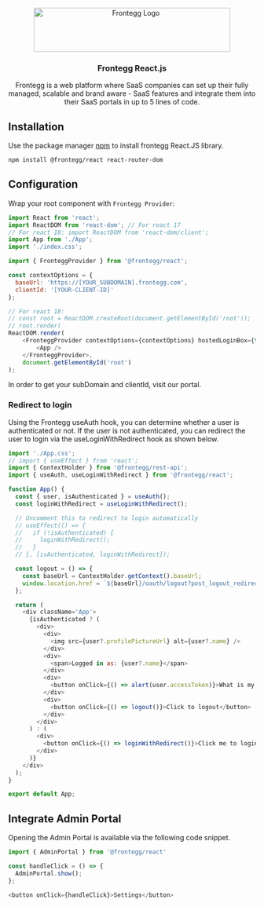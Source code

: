 <br />
<div align="center">
<img src="https://fronteggstuff.blob.core.windows.net/frongegg-logos/logo-transparent.png" alt="Frontegg Logo" width="400" height="90">

<h3 align="center">Frontegg React.js</h3>
  <p align="center">
    Frontegg is a web platform where SaaS companies can set up their fully managed, scalable and brand aware - SaaS features and integrate them into their SaaS portals in up to 5 lines of code.
    <br />
</div>

## Installation

Use the package manager [npm](https://www.npmjs.com/) to install frontegg React.JS library.

```bash
npm install @frontegg/react react-router-dom
```

## Configuration

Wrap your root component with `Frontegg Provider`:

```js
import React from 'react';
import ReactDOM from 'react-dom'; // For react 17
// For react 18: import ReactDOM from 'react-dom/client';
import App from './App';
import './index.css';

import { FronteggProvider } from '@frontegg/react';

const contextOptions = {
  baseUrl: 'https://[YOUR_SUBDOMAIN].frontegg.com',
  clientId: '[YOUR-CLIENT-ID]'
};

// For react 18: 
// const root = ReactDOM.createRoot(document.getElementById('root'));
// root.render(
ReactDOM.render(
    <FronteggProvider contextOptions={contextOptions} hostedLoginBox={true}>
        <App />
    </FronteggProvider>,
    document.getElementById('root')
);
```
In order to get your subDomain and clientId, visit our portal.

### Redirect to login

Using the Frontegg useAuth hook, you can determine whether a user is authenticated or not.
If the user is not authenticated, you can redirect the user to login via the useLoginWithRedirect hook as shown below.

```js
import './App.css';
// import { useEffect } from 'react';
import { ContextHolder } from '@frontegg/rest-api';
import { useAuth, useLoginWithRedirect } from '@frontegg/react';

function App() {
  const { user, isAuthenticated } = useAuth();
  const loginWithRedirect = useLoginWithRedirect();

  // Uncomment this to redirect to login automatically
  // useEffect(() => {
  //   if (!isAuthenticated) {
  //     loginWithRedirect();
  //   }
  // }, [isAuthenticated, loginWithRedirect]);

  const logout = () => {
    const baseUrl = ContextHolder.getContext().baseUrl;
    window.location.href = `${baseUrl}/oauth/logout?post_logout_redirect_uri=${window.location}`;
  };

  return (
    <div className='App'>
      {isAuthenticated ? (
        <div>
          <div>
            <img src={user?.profilePictureUrl} alt={user?.name} />
          </div>
          <div>
            <span>Logged in as: {user?.name}</span>
          </div>
          <div>
            <button onClick={() => alert(user.accessToken)}>What is my access token?</button>
          </div>
          <div>
            <button onClick={() => logout()}>Click to logout</button>
          </div>
        </div>
      ) : (
        <div>
          <button onClick={() => loginWithRedirect()}>Click me to login</button>
        </div>
      )}
    </div>
  );
}

export default App;
```

## Integrate Admin Portal

Opening the Admin Portal is available via the following code snippet.

```js
import { AdminPortal } from '@frontegg/react'

const handleClick = () => {
  AdminPortal.show();
};

<button onClick={handleClick}>Settings</button>
```
